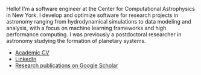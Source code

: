 Hello! I'm a software engineer at the Center for Computational Astrophysics in New York. I develop and optimize software for research projects in astronomy ranging from hydrodynamical simulations to data modeling and analysis, with a focus on machine learning frameworks and high performance computing. I was previously a postdoctoral researcher in astronomy studying the formation of planetary systems.

- [Academic CV](https://jeffjennings.github.io/cv/cv.pdf)
- [LinkedIn](https://www.linkedin.com/in/jeff-m-jennings/)
- [Research publications on Google Scholar](http://bit.ly/jennings_googlescholar)
